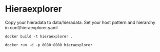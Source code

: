 Hieraexplorer
=============

Copy your hieradata to data/hieradata.
Set your host pattern and hierarchy in conf/hieraexplorer.yaml


```docker build -t hieraexplorer .```


```docker run -d -p 8080:8080 hieraexplorer```
